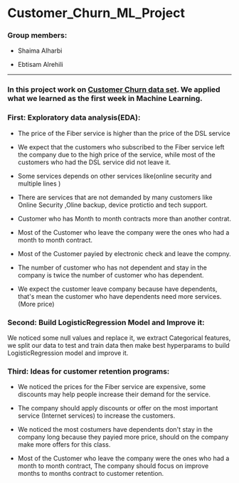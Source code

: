 # Customer_Churn_ML_Project

### Group members:

- Shaima Alharbi 

- Ebtisam Alrehili 

---

### In this project work on  [Customer Churn data set](https://github.com/gumdropsteve/intro_to_machine_learning/raw/main/day_05/data/churn_data.csv). We applied what we learned as the first week in Machine Learning.



### First: Exploratory data analysis(EDA):

- The price of the Fiber service is higher than the price of the DSL service

- We expect that the customers who subscribed to the Fiber service left the company due to the high price of the service, while most of the customers who had the DSL service did not leave it.

- Some services depends on other services like(online security and multiple lines )

- There are services that are not demanded by many customers like Online Security ,Oline backup, device protictio and tech support.

- Customer who has Month to month contracts more than another contrat.

- Most of the Customer who leave the company were the ones who had a month to month contract.

- Most of the Customer payied by electronic check and leave the compny.

- The number of customer who has not dependent and stay in the company is twice the number of customer who has dependent.

- We expect the customer leave company because have dependents, that's mean the customer who have dependents need more services. (More price)





### Second: Build LogisticRegression Model and Improve it:

We noticed some null values and replace it, we extract Categorical features, we split our data to test and train data then make best hyperparams to build LogisticRegression model and improve it.



### Third: Ideas for customer retention programs:

- We noticed the prices for the Fiber service are expensive, some discounts may help people increase their demand for the service.

- The company should apply discounts or offer on the most important service (Internet services) to increase the customers.

- We noticed the most costumers have dependents don't stay in the company long because they payied more price, should on the company make more offers for this class.

- Most of the Customer who leave the company were the ones who had a month to month contract, The company should focus on improve months to months contract to customer retention.
